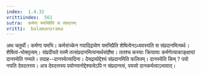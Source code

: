 ```yaml
---
index:  1.4.32
vrittiindex:  561
sutra:  कर्मणा यमभिप्रैति स संप्रदानम्
vritti:  balamanorama 
---
```


अथ चतुर्थी। कर्मणा यमभि। कर्मसंज्केन गवादिद्रव्येण यमभिप्रैति शेषित्वेनऽध्यवस्यति स संप्रदानमित्यर्थः। शेषित्वं-भोक्तृत्वम्। संप्रदीयते यस्मै तत्संप्रदानमित्यन्वर्थसंज्ञैषा। ततश्च कस्याः क्रियायाः कर्मणेत्याकाङ्क्षायां दानस्येति गम्यते। तदाह--दानस्येत्यादिना। देयद्रव्योद्देश्यं संप्रदानमिति फलितम्। दानस्येति किम् ? पयो नयति देवदत्तस्य। अत्र देवदत्तस्य पयोनयनोद्देश्यत्वेऽपि न संप्रदानत्वं, पयसो दानकर्मत्वाऽभावात्। 

